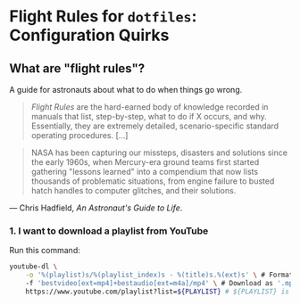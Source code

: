 # Flight Rules for `dotfiles`: Configuration Quirks

## What are "flight rules"?

A guide for astronauts about what to do when things go wrong.

>  *Flight Rules* are the hard-earned body of knowledge recorded in manuals that
>  list, step-by-step, what to do if X occurs, and why. Essentially, they are
>  extremely detailed, scenario-specific standard operating procedures. [...]

> NASA has been capturing our missteps, disasters and solutions since the early
> 1960s, when Mercury-era ground teams first started gathering "lessons learned"
> into a compendium that now lists thousands of problematic situations, from
> engine failure to busted hatch handles to computer glitches, and their
> solutions.

&mdash; Chris Hadfield, *An Astronaut's Guide to Life*.

### 1. I want to download a playlist from YouTube

Run this command:

```bash
youtube-dl \
    -o '%(playlist)s/%(playlist_index)s - %(title)s.%(ext)s' \ # Format title of videos.
    -f 'bestvideo[ext=mp4]+bestaudio[ext=m4a]/mp4' \ # Download as '.mp4', sync and splice best quality audio/video separately as they may be in separate files.
    https://www.youtube.com/playlist?list=${PLAYLIST} # ${PLAYLIST} is playlist ID.
```

